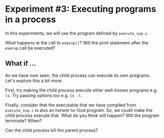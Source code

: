# Experiment #3: Executing programs in a process

In this experiments, we will use the program defined by `execute_svp.c`.

What happens at the call to `execvp()`?
Will the print statement after the `execvp` call be executed?

## What if ...

As we have now seen, the child process can execute its own programs.
Let's explore this a bit more.

First, try making the child process execute other well-known
programs e.g. `ls`. Try passing options too e.g. `ls -l`.

Finally, consider that the executable that we have compiled from `execute_svp.c`
is also an honest-to-God program. So, we could make the child process execute that.
What do you think will happen? Will the program terminate? When?

Can the child process kill the parent process?

